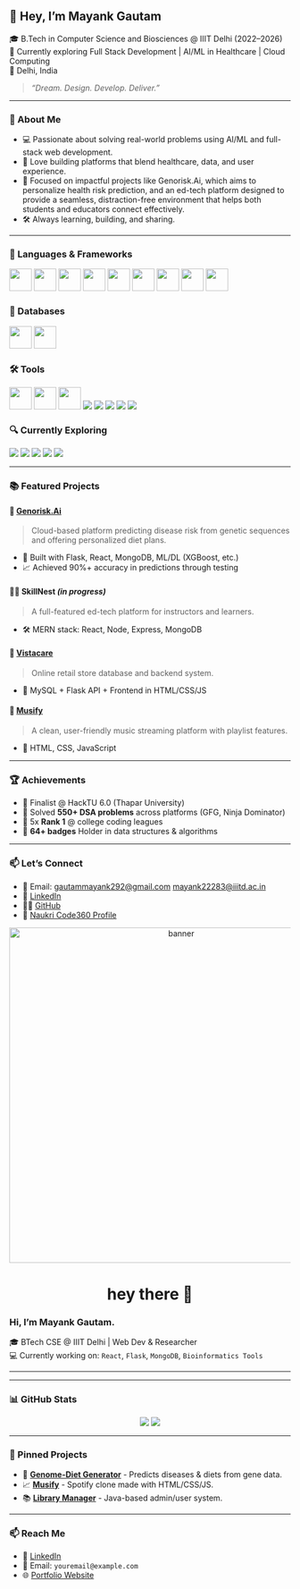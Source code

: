 ## 👋 Hey, I’m Mayank Gautam

🎓 B.Tech in Computer Science and Biosciences @ IIIT Delhi (2022–2026)  
🌱 Currently exploring Full Stack Development | AI/ML in Healthcare | Cloud Computing   
📍 Delhi, India

> *“Dream. Design. Develop. Deliver.”*  

---

### 🚀 About Me
- 💻 Passionate about solving real-world problems using AI/ML and full-stack web development.
- 🧠 Love building platforms that blend healthcare, data, and user experience.
- 🎯 Focused on impactful projects like Genorisk.Ai, which aims to personalize health risk prediction, and an ed-tech platform designed to provide a seamless, distraction-free environment that helps both students and educators connect effectively.
- 🛠️ Always learning, building, and sharing.

---

### 🔧 Languages & Frameworks
<p>
  <img src="https://cdn.jsdelivr.net/gh/devicons/devicon/icons/python/python-original.svg" width="40"/>
  <img src="https://cdn.jsdelivr.net/gh/devicons/devicon/icons/javascript/javascript-original.svg" width="40"/>
  <img src="https://cdn.jsdelivr.net/gh/devicons/devicon/icons/cplusplus/cplusplus-original.svg" width="40"/>
  <img src="https://cdn.jsdelivr.net/gh/devicons/devicon/icons/html5/html5-original.svg" width="40"/>
  <img src="https://cdn.jsdelivr.net/gh/devicons/devicon/icons/css3/css3-original.svg" width="40"/>
  <img src="https://cdn.jsdelivr.net/gh/devicons/devicon/icons/react/react-original.svg" width="40"/>
  <img src="https://cdn.jsdelivr.net/gh/devicons/devicon/icons/express/express-original.svg" width="40"/>
  <img src="https://cdn.jsdelivr.net/gh/devicons/devicon/icons/nodejs/nodejs-original.svg" width="40"/>
  <img src="https://cdn.jsdelivr.net/gh/devicons/devicon/icons/flask/flask-original.svg" width="40"/>
</p>

### 💾 Databases
<p>
  <img src="https://cdn.jsdelivr.net/gh/devicons/devicon/icons/mongodb/mongodb-original.svg" width="40"/>
  <img src="https://cdn.jsdelivr.net/gh/devicons/devicon/icons/mysql/mysql-original.svg" width="40"/>
</p>

### 🛠 Tools
<p>
  <img src="https://cdn.jsdelivr.net/gh/devicons/devicon/icons/vscode/vscode-original.svg" width="40"/>
  <img src="https://cdn.jsdelivr.net/gh/devicons/devicon/icons/github/github-original.svg" width="40"/>
  <img src="https://cdn.jsdelivr.net/gh/devicons/devicon/icons/intellij/intellij-original.svg" width="40"/>
  <img src="https://img.shields.io/badge/Postman-FF6C37?style=for-the-badge&logo=postman&logoColor=white"/>
  <img src="https://img.shields.io/badge/Figma-F24E1E?style=for-the-badge&logo=figma&logoColor=white"/>
  <img src="https://img.shields.io/badge/Canva-00C4CC?style=for-the-badge&logo=canva&logoColor=white"/>
  <img src="https://img.shields.io/badge/Miro-050038?style=for-the-badge&logo=miro&logoColor=white"/>
  <img src="https://img.shields.io/badge/WordPress-21759B?style=for-the-badge&logo=wordpress&logoColor=white"/>
</p>

### 🔍 Currently Exploring
<p>
  <img src="https://img.shields.io/badge/Cloud_Computing-blue?style=for-the-badge"/>
  <img src="https://img.shields.io/badge/Machine_Learning-yellowgreen?style=for-the-badge"/>
  <img src="https://img.shields.io/badge/Deep_Learning-ff69b4?style=for-the-badge"/>
  <img src="https://img.shields.io/badge/JWT_Auth-orange?style=for-the-badge"/>
  <img src="https://img.shields.io/badge/MERN_Stack-4CAF50?style=for-the-badge"/>
</p>

---

### 📚 Featured Projects

#### 🔬 [Genorisk.Ai](https://github.com/Karan54820/GenoriskAI)
> Cloud-based platform predicting disease risk from genetic sequences and offering personalized diet plans.  
- 🧠 Built with Flask, React, MongoDB, ML/DL (XGBoost, etc.)
- 📈 Achieved 90%+ accuracy in predictions through testing

#### 🧑‍🏫 SkillNest *(in progress)*
> A full-featured ed-tech platform for instructors and learners.  
- 🛠️ MERN stack: React, Node, Express, MongoDB

#### 🏪 [Vistacare](https://github.com/Mayankiiitd/Vistacare.com)
> Online retail store database and backend system.  
- 💾 MySQL + Flask API + Frontend in HTML/CSS/JS

#### 🎵 [Musify](https://github.com/Mayankiiitd/Musify.com)
> A clean, user-friendly music streaming platform with playlist features.  
- 🔧 HTML, CSS, JavaScript

---

### 🏆 Achievements
- 🥇 Finalist @ HackTU 6.0 (Thapar University)
- 🧩 Solved **550+ DSA problems** across platforms (GFG, Ninja Dominator)
- 🥇 5x **Rank 1** @ college coding leagues
- 🏅 **64+ badges** Holder in data structures & algorithms

---

### 📫 Let’s Connect

- 📧 Email: [gautammayank292@gmail.com](mailto:gautammayank292@gmail.com)  [mayank22283@iiitd.ac.in](mailto:mayank22283@iiitd.ac.in)  
- 🔗 [LinkedIn](https://www.linkedin.com/in/mayank-gautam-20a97b24b/)  
- 🧑‍💻 [GitHub](https://github.com/Mayankiiitd)  
- 🧠 [Naukri Code360 Profile](https://www.naukri.com/code360/profile/MayankIIITD)


<p align="center">
  <img src="https://your-image-url.com/your-banner.gif" width="600" alt="banner" />
</p>

<h1 align="center">hey there 👋</h1>

### Hi, I’m Mayank Gautam.
🎓 BTech CSE @ IIIT Delhi | Web Dev & Researcher  
💻 Currently working on: `React`, `Flask`, `MongoDB`, `Bioinformatics Tools`

---



---

### 📊 GitHub Stats
<p align="center">
  <img src="https://github-readme-stats.vercel.app/api?username=mayankgautam&show_icons=true&theme=radical" />
  <img src="https://github-readme-stats.vercel.app/api/top-langs/?username=mayankgautam&layout=compact&theme=radical" />
</p>

---

### 📌 Pinned Projects
- 🔬 **[Genome-Diet Generator](https://github.com/mayankgautam/GenomeDiet)** - Predicts diseases & diets from gene data.
- 📈 **[Musify](https://github.com/mayankgautam/Musify)** - Spotify clone made with HTML/CSS/JS.
- 📚 **[Library Manager](https://github.com/mayankgautam/LibraryManager)** - Java-based admin/user system.

---

### 📫 Reach Me
- 💼 [LinkedIn](https://linkedin.com/in/mayankgautam)
- 📧 Email: `youremail@example.com`
- 🌐 [Portfolio Website](https://your-portfolio.com)

